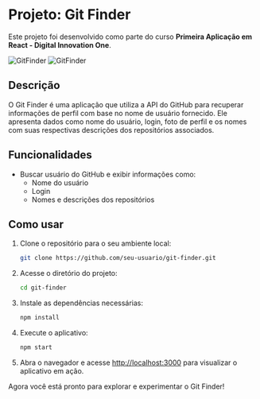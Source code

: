 # Projeto: Git Finder

Este projeto foi desenvolvido como parte do curso **Primeira Aplicação em React - Digital Innovation One**.

![GitFinder](./src/preview1.png)
![GitFinder](./src/preview2.png)

## Descrição
O Git Finder é uma aplicação que utiliza a API do GitHub para recuperar informações de perfil com base no nome de usuário fornecido. Ele apresenta dados como nome do usuário, login, foto de perfil e os nomes com suas respectivas descrições dos repositórios associados.

## Funcionalidades
- Buscar usuário do GitHub e exibir informações como:
  - Nome do usuário
  - Login
  - Nomes e descrições dos repositórios

## Como usar

1. Clone o repositório para o seu ambiente local:

   ```bash
   git clone https://github.com/seu-usuario/git-finder.git
   ```

2. Acesse o diretório do projeto:

   ```bash
   cd git-finder
   ```

3. Instale as dependências necessárias:

   ```bash
   npm install
   ```

4. Execute o aplicativo:

   ```bash
   npm start
   ```

5. Abra o navegador e acesse [http://localhost:3000](http://localhost:3000) para visualizar o aplicativo em ação.

Agora você está pronto para explorar e experimentar o Git Finder!
